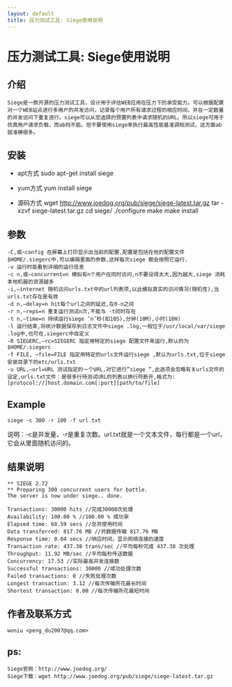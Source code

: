 ```yaml
---
layout: default
title: 压力测试工具: Siege使用说明
---
```


# 压力测试工具: Siege使用说明

## 介绍
    Siege是一款开源的压力测试工具，设计用于评估WEB应用在压力下的承受能力。可以根据配置对一个WEB站点进行多用户的并发访问，记录每个用户所有请求过程的相应时间，并在一定数量的并发访问下重复进行。siege可以从您选择的预置列表中请求随机的URL。所以siege可用于仿真用户请求负载，而ab则不能。但不要使用siege来执行最高性能基准调校测试，这方面ab就准确很多。

## 安装

- apt方式
    sudo apt-get install siege

- yum方式
    yum install siege
    
- 源码方式
    wget http://www.joedog.org/pub/siege/siege-latest.tar.gz
    tar -xzvf siege-latest.tar.gz
    cd siege/
    ./configure
    make
    make install

## 参数

    -C,或–config 在屏幕上打印显示出当前的配置,配置是包括在他的配置文件$HOME/.siegerc中,可以编辑里面的参数,这样每次siege 都会按照它运行.
    -v 运行时能看到详细的运行信息
    -c n,或–concurrent=n 模拟有n个用户在同时访问,n不要设得太大,因为越大,siege 消耗本地机器的资源越多
    -i,–internet 随机访问urls.txt中的url列表项,以此模拟真实的访问情况(随机性),当urls.txt存在是有效
    -d n,–delay=n hit每个url之间的延迟,在0-n之间
    -r n,–reps=n 重复运行测试n次,不能与 -t同时存在
    -t n,–time=n 持续运行siege ‘n’秒(如10S),分钟(10M),小时(10H)
    -l 运行结束,将统计数据保存到日志文件中siege .log,一般位于/usr/local/var/siege .log中,也可在.siegerc中自定义
    -R SIEGERC,–rc=SIEGERC 指定用特定的siege 配置文件来运行,默认的为$HOME/.siegerc
    -f FILE, –file=FILE 指定用特定的urls文件运行siege ,默认为urls.txt,位于siege 安装目录下的etc/urls.txt
    -u URL,–url=URL 测试指定的一个URL,对它进行”siege “,此选项会忽略有关urls文件的设定,urls.txt文件：是很多行待测试URL的列表以换行符断开,格式为:[protocol://]host.domain.com[:port][path/to/file]

## Example

    siege -c 300 -r 100 -f url.txt

说明：-c是并发量，-r是重复次数。url.txt就是一个文本文件，每行都是一个url，它会从里面随机访问的。

## 结果说明

    ** SIEGE 2.72
    ** Preparing 300 concurrent users for battle.
    The server is now under siege.. done.

    Transactions: 30000 hits //完成30000次处理
    Availability: 100.00 % //100.00 % 成功率
    Elapsed time: 68.59 secs //总共使用时间
    Data transferred: 817.76 MB //共数据传输 817.76 MB
    Response time: 0.04 secs //响应时间，显示网络连接的速度
    Transaction rate: 437.38 trans/sec //平均每秒完成 437.38 次处理
    Throughput: 11.92 MB/sec //平均每秒传送数据
    Concurrency: 17.53 //实际最高并发连接数
    Successful transactions: 30000 //成功处理次数
    Failed transactions: 0 //失败处理次数
    Longest transaction: 3.12 //每次传输所花最长时间
    Shortest transaction: 0.00 //每次传输所花最短时间 

## 作者及联系方式
    woniu <peng_du2007@qq.com>

## ps:

    Siege官网：http://www.joedog.org/
    Siege下载：wget http://www.joedog.org/pub/siege/siege-latest.tar.gz
